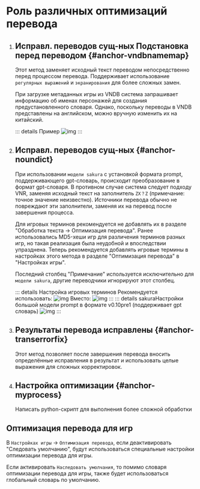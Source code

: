 # Роль различных оптимизаций перевода

1. ## Исправл. переводов сущ-ных Подстановка перед переводом {#anchor-vndbnamemap}

    Этот метод заменяет исходный текст переводом непосредственно перед процессом перевода. Поддерживает использование `регулярных выражений` и `экранирования` для более сложных замен.

    При загрузке метаданных игры из VNDB система запрашивает информацию об именах персонажей для создания предустановленного словаря. Однако, поскольку переводы в VNDB представлены на английском, можно вручную изменить их на китайский.

    ::: details Пример
    ![img](https://image.lunatranslator.org/zh/transoptimi/1.png)
    :::


1. ## Исправл. переводов сущ-ных {#anchor-noundict}

    При использовании `модели sakura` с установкой формата prompt, поддерживающего gpt-словарь, происходит преобразование в формат gpt-словаря. В противном случае система следует подходу VNR, заменяя исходный текст на заполнитель `ZX？Z` (примечание: точное значение неизвестно). Источники перевода обычно не повреждают эти заполнители, заменяя их на перевод после завершения процесса.

    Для игровых терминов рекомендуется не добавлять их в разделе "Обработка текста -> Оптимизация перевода". Ранее использовались MD5-хеши игр для различения терминов разных игр, но такая реализация была неудобной и впоследствии упразднена. Теперь рекомендуется добавлять игровые термины в настройках этого метода в разделе "Оптимизация перевода" в "Настройках игры".

    Последний столбец "Примечание" используется исключительно для `модели sakura`, другие переводчики игнорируют этот столбец.

    ::: details Настройка игровых терминов
    Рекомендуется использовать:
    ![img](https://image.lunatranslator.org/zh/transoptimi/2.png)
    Вместо:
    ![img](https://image.lunatranslator.org/zh/transoptimi/3.png)
    :::
    ::: details sakuraНастройки большой модели prompt в формате v0.10pre1 (поддерживает gpt словарь)
    ![img](https://image.lunatranslator.org/zh/transoptimi/4.png)
    :::

1. ## Результаты перевода исправлены {#anchor-transerrorfix}

    Этот метод позволяет после завершения перевода вносить определённые исправления в результат и использовать целые выражения для сложных корректировок.

1. ## Настройка оптимизации {#anchor-myprocess}

    Написать python-скрипт для выполнения более сложной обработки

## Оптимизация перевода для игр

В `Настройках игры` -> `Оптимизация перевода`, если деактивировать "Следовать умолчанию", будут использоваться специальные настройки оптимизации перевода для игры.

Если активировать `Наследовать умолчания`, то помимо словаря оптимизации перевода для игры, также будет использоваться глобальный словарь по умолчанию.